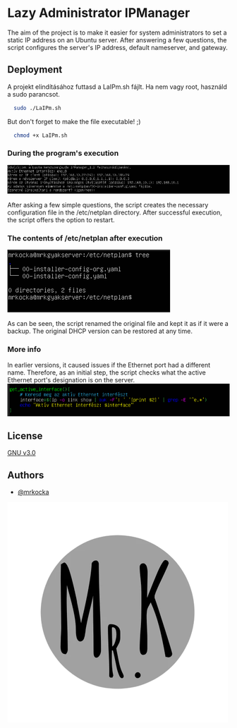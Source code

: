 # Lazy Administrator IPManager

The aim of the project is to make it easier for system administrators to set a static IP address on an Ubuntu server. After answering a few questions, the script configures the server's IP address, default nameserver, and gateway.

## Deployment

A projekt elindításához futtasd a LaIPm.sh fájlt. Ha nem vagy root, használd a sudo parancsot.

```bash
  sudo ./LaIPm.sh
```

But don't forget to make the file executable! ;)

```bash
  chmod +x LaIPm.sh
```

### During the program's execution

![App Screenshot](https://raw.githubusercontent.com/mrkocka/Lazy-Administrator-IPManager/main/img/runscreen.png)

After asking a few simple questions, the script creates the necessary configuration file in the /etc/netplan directory.
After successful execution, the script offers the option to restart.

### The contents of /etc/netplan after execution

![App Screenshot](https://raw.githubusercontent.com/mrkocka/Lazy-Administrator-IPManager/main/img/filescreen.png)

As can be seen, the script renamed the original file and kept it as if it were a backup. The original DHCP version can be restored at any time.

### More info

In earlier versions, it caused issues if the Ethernet port had a different name. Therefore, as an initial step, the script checks what the active Ethernet port's designation is on the server.
![App Screenshot](https://raw.githubusercontent.com/mrkocka/Lazy-Administrator-IPManager/main/img/activeInterface.png)

## License

[GNU v3.0](https://raw.githubusercontent.com/mrkocka/Lazy-Administrator-IPManager/main/LICENSE)

## Authors

- [@mrkocka](https://github.com/mrkocka)

![Logo](https://raw.githubusercontent.com/mrkocka/Lazy-Administrator-IPManager/main/img/Mr.K_noBG.png)
